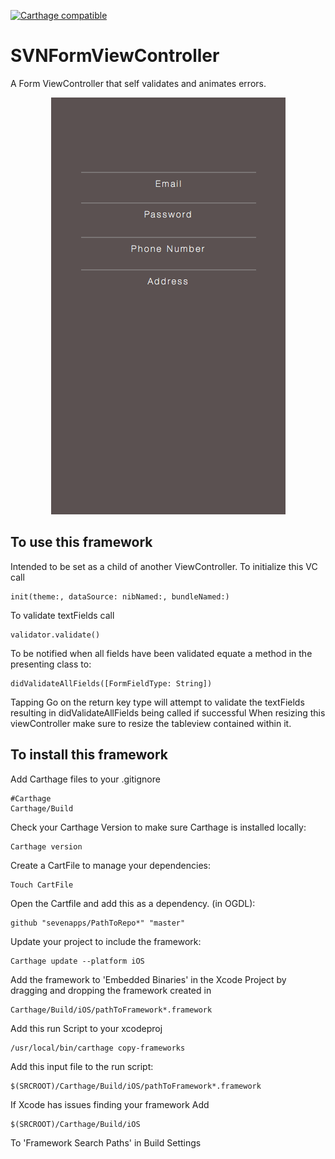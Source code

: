  [![Carthage compatible](https://img.shields.io/badge/Carthage-compatible-4BC51D.svg?style=flat)](https://github.com/Carthage/Carthage)

# SVNFormViewController
A Form ViewController that self validates and animates errors.
<p align="center">
  <img src="/images/Setup Account.png" alt="SVNFormViewController"/>
</p>


## To use this framework
Intended to be set as a child of another ViewController.
To initialize this VC call

    init(theme:, dataSource: nibNamed:, bundleNamed:)

To validate textFields call

    validator.validate()

To be notified when all fields have been validated equate a method in the presenting class to:

    didValidateAllFields([FormFieldType: String])

Tapping Go on the return key type will attempt to validate the textFields resulting in didValidateAllFields being called if successful
When resizing this viewController make sure to resize the tableview contained within it.

## To install this framework

Add Carthage files to your .gitignore

    #Carthage
    Carthage/Build

Check your Carthage Version to make sure Carthage is installed locally:

    Carthage version

Create a CartFile to manage your dependencies:

    Touch CartFile

Open the Cartfile and add this as a dependency. (in OGDL):

    github "sevenapps/PathToRepo*" "master"

Update your project to include the framework:

    Carthage update --platform iOS

Add the framework to 'Embedded Binaries' in the Xcode Project by dragging and dropping the framework created in

    Carthage/Build/iOS/pathToFramework*.framework

Add this run Script to your xcodeproj

    /usr/local/bin/carthage copy-frameworks

Add this input file to the run script:

    $(SRCROOT)/Carthage/Build/iOS/pathToFramework*.framework

If Xcode has issues finding your framework Add

    $(SRCROOT)/Carthage/Build/iOS

To 'Framework Search Paths' in Build Settings
